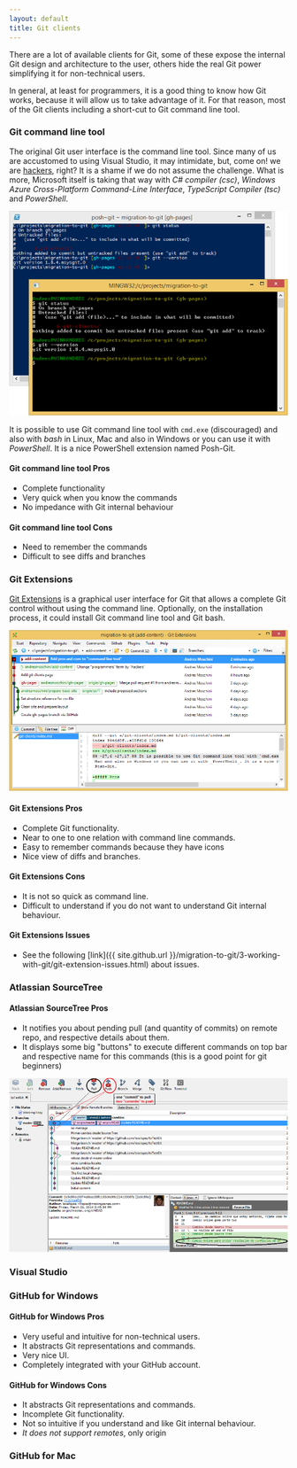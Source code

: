 ```yaml
---
layout: default
title: Git clients
---
```


There are a lot of available clients for Git, some of these expose the internal Git design and 
architecture to the user, others hide the real Git power simplifying it for non-technical 
users. 

In general, at least for programmers, it is a good thing to know how Git works, because it will
allow us to take advantage of it. For that reason, most of the Git clients including a short-cut 
to Git command line tool.

### Git command line tool

The original Git user interface is the command line tool. Since many of us are accustomed to using 
Visual Studio, it may intimidate, but, come on! we are 
[hackers](http://tools.ietf.org/html/rfc1392#page-21), right? It is a shame if we do not assume 
the challenge. What is more, Microsoft itself is taking that way with _C# compiler (csc)_, _Windows 
Azure Cross-Platform Command-Line Interface_, _TypeScript Compiler (tsc)_ and _PowerShell_.

![Posh-Git over PowerShell and Git bash](git-clients-commandline.png)

It is possible to use Git command line tool with `cmd.exe` (discouraged) and also with _bash_ in Linux, 
Mac and also in Windows or you can use it with _PowerShell_. It is a nice PowerShell extension named 
Posh-Git.

#### Git command line tool Pros

* Complete functionality
* Very quick when you know the commands
* No impedance with Git internal behaviour

#### Git command line tool Cons

* Need to remember the commands
* Difficult to see diffs and branches

### Git Extensions

[Git Extensions](https://code.google.com/p/gitextensions/) is a graphical user 
interface for Git that allows a complete Git control without using the command 
line. Optionally, on the installation process, it could install Git command 
line tool and Git bash.

![Git Extensions](git-clients-git-extensions.png)

#### Git Extensions Pros

* Complete Git functionality.
* Near to one to one relation with command line commands.
* Easy to remember commands because they have icons
* Nice view of diffs and branches.

#### Git Extensions Cons

* It is not so quick as command line.
* Difficult to understand if you do not want to understand Git internal behaviour.

#### Git Extensions Issues

* See the following [link]({{ site.github.url }}/migration-to-git/3-working-with-git/git-extension-issues.html) about issues.

### Atlassian SourceTree

#### Atlassian SourceTree Pros

* It notifies you about pending pull (and quantity of commits) on remote repo, and respective details about them.
* It displays some big "buttons" to execute different commands on top bar and respective name for this commands (this is a good point for git beginners)

![Atlassian SourceTree Pros](git-clients-atlassian-sourcetree-pros.png)

### Visual Studio

### GitHub for Windows

#### GitHub for Windows Pros

* Very useful and intuitive for non-technical users. 
* It abstracts Git representations and commands.
* Very nice UI.
* Completely integrated with your GitHub account.

#### GitHub for Windows Cons

* It abstracts Git representations and commands.
* Incomplete Git functionality.
* Not so intuitive if you understand and like Git internal behaviour.
* *It does not support remotes*, only origin

### GitHub for Mac
